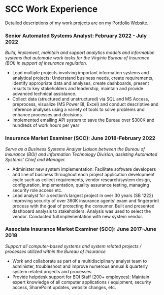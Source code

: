 # SCC Work Experience
Detailed descriptions of my work projects are on my [Portfolio Website](https://bryce-bowles.github.io/work-experience.html).

### Senior Automated Systems Analyst: February 2022 - July 2022
*Build, implement, maintain and support analytics models and information systems that automate work tasks for the Virginia Bureau of Insurance (BOI) in support of insurance regulation.*
*	Lead multiple projects involving important information systems and analytical projects: Understand business needs, create requirements, identify appropriate data and analyses, create dashboards, present results to key stakeholders and leadership, maintain and provide advanced technical assistance.
*	Collect data (structured and unstructured) via SQL and MS Access, preprocess, visualize (MS Power BI, Excel) and conduct descriptive and inference analyses using a variety of tools to solve problems and enhance processes and decisions.
*	Implemented emailing API system to save the Bureau over $300K and hundreds of work hours per year 


### Insurance Market Examiner (SCC): June 2018-February 2022  
*Serve as a Business Systems Analyst Liaison between the Bureau of Insurance (BOI) and Information Technology Division, assisting Automated Systems’ Chief and Manager.*
* Administer new system implementation: Facilitate software developers and line of business throughout each project application development cycle such as collect requirements, vendor research/system design, configuration, implementation, quality assurance testing, managing security role access etc.
*	Lead analyst for a section’s largest project in over 30 years (SB 1222) improving security of over 360K insurance agents’ exam and fingerprint process with the goal of protecting the consumer. Built and presented dashboard analysis to stakeholders. Analysis was used to select the vendor. Conducted full implementation with new system vendor. 


### Associate Insurance Market Examiner (SCC): June 2017-June 2018 
*Support all computer-based systems and system related projects / processes utilized within the Bureau of Insurance*
* Work and collaborate as part of a multidisciplinary analyst team to administer, troubleshoot and improve numerous annual & quarterly system related projects and processes. 
* Provide helpdesk support for BOI Staff (200+ employees): Maintain expert knowledge of all computer applications / equipment, security access, SharePoint updates, website changes, etc. 
